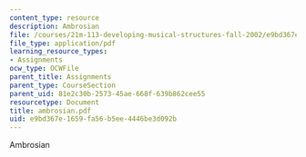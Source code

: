 ```yaml
---
content_type: resource
description: Ambrosian
file: /courses/21m-113-developing-musical-structures-fall-2002/e9bd367e1659fa56b5ee4446be3d092b_ambrosian.pdf
file_type: application/pdf
learning_resource_types:
- Assignments
ocw_type: OCWFile
parent_title: Assignments
parent_type: CourseSection
parent_uid: 81e2c30b-2573-45ae-668f-639b862cee55
resourcetype: Document
title: ambrosian.pdf
uid: e9bd367e-1659-fa56-b5ee-4446be3d092b
---
```

Ambrosian

